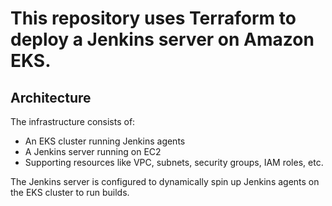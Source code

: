 # This repository uses Terraform to deploy a Jenkins server on Amazon EKS.

## Architecture
The infrastructure consists of:

- An EKS cluster running Jenkins agents
- A Jenkins server running on EC2
- Supporting resources like VPC, subnets, security groups, IAM roles, etc.
  
The Jenkins server is configured to dynamically spin up Jenkins agents on the EKS cluster to run builds.
